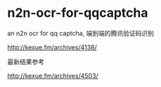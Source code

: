 # n2n-ocr-for-qqcaptcha
an n2n ocr for qq captcha, 端到端的腾讯验证码识别

http://kexue.fm/archives/4138/

最新结果参考

http://kexue.fm/archives/4503/
